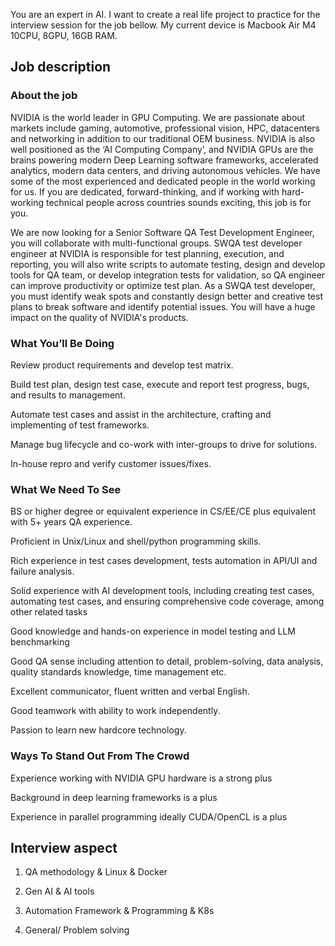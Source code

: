 You are an expert in AI. I want to create a real life project to practice for the interview session for the job bellow. My current device is Macbook Air M4 10CPU, 8GPU, 16GB RAM.

## Job description

### About the job

NVIDIA is the world leader in GPU Computing. We are passionate about markets include gaming, automotive, professional vision, HPC, datacenters and networking in addition to our traditional OEM business. NVIDIA is also well positioned as the ‘AI Computing Company’, and NVIDIA GPUs are the brains powering modern Deep Learning software frameworks, accelerated analytics, modern data centers, and driving autonomous vehicles. We have some of the most experienced and dedicated people in the world working for us. If you are dedicated, forward-thinking, and if working with hard-working technical people across countries sounds exciting, this job is for you.

We are now looking for a Senior Software QA Test Development Engineer, you will collaborate with multi-functional groups. SWQA test developer engineer at NVIDIA is responsible for test planning, execution, and reporting, you will also write scripts to automate testing, design and develop tools for QA team, or develop integration tests for validation, so QA engineer can improve productivity or optimize test plan. As a SWQA test developer, you must identify weak spots and constantly design better and creative test plans to break software and identify potential issues. You will have a huge impact on the quality of NVIDIA's products.

### What You’ll Be Doing

Review product requirements and develop test matrix.

Build test plan, design test case, execute and report test progress, bugs, and results to management.

Automate test cases and assist in the architecture, crafting and implementing of test frameworks.

Manage bug lifecycle and co-work with inter-groups to drive for solutions.

In-house repro and verify customer issues/fixes.

### What We Need To See

BS or higher degree or equivalent experience in CS/EE/CE plus equivalent with 5+ years QA experience.

Proficient in Unix/Linux and shell/python programming skills.

Rich experience in test cases development, tests automation in API/UI and failure analysis.

Solid experience with AI development tools, including creating test cases, automating test cases, and ensuring comprehensive code coverage, among other related tasks

Good knowledge and hands-on experience in model testing and LLM benchmarking

Good QA sense including attention to detail, problem-solving, data analysis, quality standards knowledge, time management etc.

Excellent communicator, fluent written and verbal English.

Good teamwork with ability to work independently.

Passion to learn new hardcore technology.

### Ways To Stand Out From The Crowd

Experience working with NVIDIA GPU hardware is a strong plus

Background in deep learning frameworks is a plus

Experience in parallel programming ideally CUDA/OpenCL is a plus

## Interview aspect

1. QA methodology & Linux & Docker

2. Gen AI & AI tools

3. Automation Framework & Programming & K8s

4. General/ Problem solving
